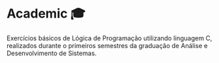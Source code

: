 # Academic 🎓
Exercícios básicos de Lógica de Programação utilizando linguagem C, realizados durante o primeiros semestres da graduação de Análise e Desenvolvimento de Sistemas.


